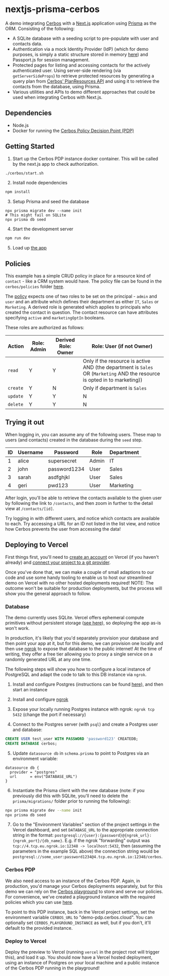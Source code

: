 # nextjs-prisma-cerbos

A demo integrating [Cerbos](https://cerbos.dev) with a [Next.js](https://nextjs.org/) application using [Prisma](https://prisma.io/) as the ORM. Consisting of the following:

- A SQLite database with a seeding script to pre-populate with user and contacts data.
- Authentication via a mock Identity Provider (IdP) (which for demo purposes, is simply a static structure stored in memory [here](./lib/idp.ts)) and Passport.js for session management.
- Protected pages for listing and accessing contacts for the actively authenticated user. Using server-side rendering (via `getServerSideProps`) to retrieve protected resources by generating a query plan from [Cerbos' PlanResources API](https://docs.cerbos.dev/cerbos/latest/api/index.html#resources-query-plan) and using it to retrieve the contacts from the database, using Prisma.
- Various utilities and APIs to demo different approaches that could be used when integrating Cerbos with Next.js.

## Dependencies

- Node.js
- Docker for running the [Cerbos Policy Decision Point (PDP)](https://docs.cerbos.dev/cerbos/latest/installation/container.html)

## Getting Started

1. Start up the Cerbos PDP instance docker container. This will be called by the next.js app to check authorization.

```bash
./cerbos/start.sh
```

2. Install node dependencies

```bash
npm install
```

3. Setup Prisma and seed the database

```
npx prisma migrate dev --name init
# This might fail on SQLite
npx prisma db seed
```

4. Start the development server

```bash
npm run dev
```

5. Load up [the app](http://localhost:3000/)

## Policies

This example has a simple CRUD policy in place for a resource kind of `contact` - like a CRM system would have. The policy file can be found in the `cerbos/policies` folder [here](./cerbos/policies/contact.yaml).

The [policy](./cerbos/policies/contact.yaml) expects one of two roles to be set on the principal - `admin` and `user` and an attribute which defines their department as either `IT`, `Sales` or `Marketing`. A derived role is generated which applies to principals who created the contact in question. The contact resource can have attributes specifying `active` and `marketingOptIn` booleans.

These roles are authorized as follows:

| Action   | Role: Admin | Derived Role: Owner| Role: User (if not Owner)                                                                                                 |
| -------- | ----------- | -------------------| ------------------------------------------------------------------------------------------------------------------------- |
| `read`   | Y           | Y                  | Only if the resource is active AND (the department is `Sales` OR (`Marketing` AND the resource is opted in to marketing)) |
| `create` | Y           | N                  | Only if department is `Sales`                                                                                             |
| `update` | Y           | Y                  | N                                                                                                                         |
| `delete` | Y           | Y                  | N                                                                                                                         |

## Trying it out

When logging in, you can assume any of the following users. These map to users (and contacts) created in the database during the `seed` step.

| ID  | Username | Password     | Role  | Department |
| --- | -------- | ------------ | ----- | ---------- |
| 1   | alice    | supersecret  | Admin | IT         |
| 2   | john     | password1234 | User  | Sales      |
| 3   | sarah    | asdfghjkl    | User  | Sales      |
| 4   | geri     | pwd123       | User  | Marketing  |

After login, you'll be able to retrieve the contacts available to the given user by following the link to `/contacts`, and then zoom in further to the detail view at `/contacts/[id]`.

Try logging in with different users, and notice which contacts are available to each. Try accessing a URL for an ID not listed in the list view, and notice how Cerbos prevents the user from accessing the data!

## Deploying to Vercel

First things first, you'll need to [create an account](https://vercel.com/docs/concepts/get-started#sign-up) on Vercel (if you haven't already) and [connect your project to a git provider](https://vercel.com/docs/concepts/get-started#connect-to-a-git-provider).

Once you've done that, we can make a couple of small adaptions to our code and use some handy tooling to enable us to host our streamlined demo on Vercel with no other hosted deployments required! NOTE: The outcome won't be suitable for production deployments, but the process will show you the general approach to follow.

### Database

The demo currently uses SQLite. Vercel offers ephemeral compute primitives without persistent storage ([see here](https://vercel.com/guides/using-databases-with-vercel#compute-options)), so deploying the app as-is won't work.

In production, it's likely that you'd separately provision your database and then point your app at it, but for this demo, we can provision one locally and then use [ngrok](https://ngrok.com/) to expose that database to the public internet! At the time of writing, they offer a free tier allowing you to proxy a single service on a randomly generated URL at any one time.

The following steps will show you how to configure a local instance of PostgreSQL and adapt the code to talk to this DB instance via `ngrok`.

1. Install and configure Postgres (instructions can be found [here](https://www.postgresql.org/download/)), and then start an instance

2. Install and configure [ngrok](https://ngrok.com/docs/getting-started)

3. Expose your locally running Postgres instance with ngrok: `ngrok tcp 5432` (change the port if necessary)

4. Connect to the Postgres server (with `psql`) and create a Postgres user and database:

```sql
CREATE USER test_user WITH PASSWORD 'password123' CREATEDB;
CREATE DATABASE cerbos;
```

5. Update `datasource db` in `schema.prisma` to point to Postgres via an environment variable:

```
datasource db {
  provider = "postgres"
  url      = env("DATABASE_URL")
}
```

6. Instantiate the Prisma client with the new database (note: if you previously did this with SQLite, you'll need to delete the `prisma/migrations/` folder prior to running the following):

```sh
npx prisma migrate dev --name init
npx prisma db seed
```

7. Go to the "Environment Variables" section of the project settings in the Vercel dashboard, and set `DATABASE_URL` to the appropriate connection string in the format: `postgresql://{user}:{password}@{ngrok_url}:{ngrok_port}/{db_name}`. E.g. if the ngrok "forwarding" output was `tcp://4.tcp.eu.ngrok.io:12348 -> localhost:5432`, then (assuming the parameters in the example SQL above) the connection string would be `postgresql://some_user:password1234@4.tcp.eu.ngrok.io:12348/cerbos`.

### Cerbos PDP

We also need access to an instance of the Cerbos PDP. Again, in production, you'd manage your Cerbos deployments separately, but for this demo we can rely on the [Cerbos playground](https://play.cerbos.dev/) to store and serve our policies. For convenience, we've created a playground instance with the required policies which you can use [here](https://play.cerbos.dev/p/urL7ZEEA63d943b1SULSYmYsRSpiuvX8).

To point to this PDP instance, back in the Vercel project settings, set the environment variable `CERBOS_URL` to "demo-pdp.cerbos.cloud". You can optionally set `CERBOS_PLAYGROUND_INSTANCE` as well, but if you don't, it'll default to the provided instance.

### Deploy to Vercel

Deploy the preview to Vercel (running `vercel` in the project root will trigger this), and load it up. You should now have a Vercel hosted deployment, using an instance of Postgres on your local machine and a public instance of the Cerbos PDP running in the playground!
